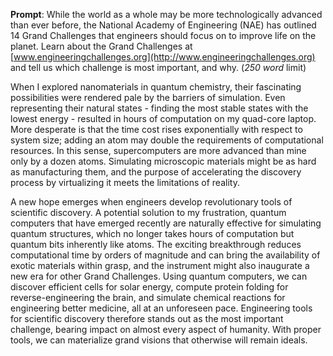 __Prompt__: While the world as a whole may be more technologically advanced than ever before, the National Academy of Engineering (NAE) has outlined 14 Grand Challenges that engineers should focus on to improve life on the planet.  Learn about the Grand Challenges at [www.engineeringchallenges.org](http://www.engineeringchallenges.org) and tell us which challenge is most important, and why. (_250 word_ limit)

When I explored nanomaterials in quantum chemistry, their fascinating possibilities were rendered pale by the barriers of simulation. Even representing their natural states - finding the most stable states with the lowest energy - resulted in hours of computation on my quad-core laptop. More desperate is that the time cost rises exponentially with respect to system size; adding an atom may double the requirements of computational resources. In this sense, supercomputers are more advanced than mine only by a dozen atoms. Simulating microscopic materials might be as hard as manufacturing them, and the purpose of accelerating the discovery process by virtualizing it meets the limitations of reality.

A new hope emerges when engineers develop revolutionary tools of scientific discovery. A potential solution to my frustration, quantum computers that have emerged recently are naturally effective for simulating quantum structures, which no longer takes hours of computation but quantum bits inherently like atoms. The exciting breakthrough reduces computational time by orders of magnitude and can bring the availability of exotic materials within grasp, and the instrument might also inaugurate a new era for other Grand Challenges. Using quantum computers, we can discover efficient cells for solar energy, compute protein folding for reverse-engineering the brain, and simulate chemical reactions for engineering better medicine, all at an unforeseen pace. Engineering tools for scientific discovery therefore stands out as the most important challenge, bearing impact on almost every aspect of humanity. With proper tools, we can materialize grand visions that otherwise will remain ideals.